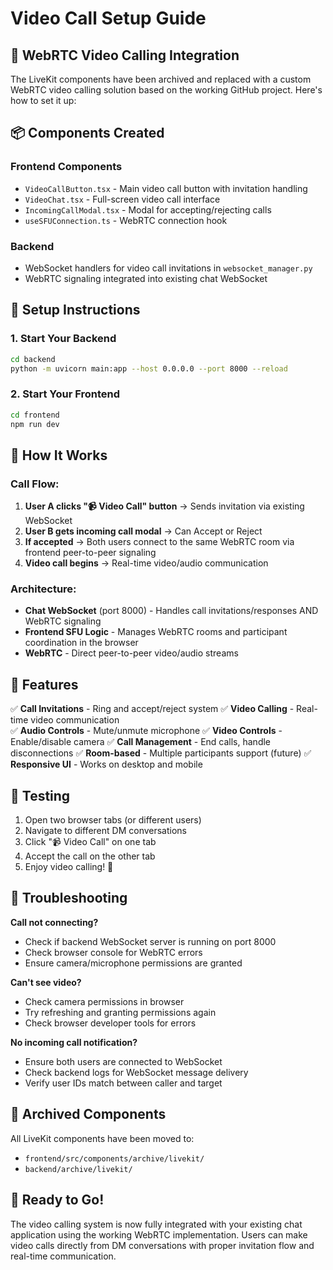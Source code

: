 # Video Call Setup Guide

## 🎥 WebRTC Video Calling Integration

The LiveKit components have been archived and replaced with a custom WebRTC video calling solution based on the working GitHub project. Here's how to set it up:

## 📦 Components Created

### Frontend Components
- `VideoCallButton.tsx` - Main video call button with invitation handling
- `VideoChat.tsx` - Full-screen video call interface
- `IncomingCallModal.tsx` - Modal for accepting/rejecting calls
- `useSFUConnection.ts` - WebRTC connection hook

### Backend
- WebSocket handlers for video call invitations in `websocket_manager.py`
- WebRTC signaling integrated into existing chat WebSocket

## 🚀 Setup Instructions

### 1. Start Your Backend
```bash
cd backend
python -m uvicorn main:app --host 0.0.0.0 --port 8000 --reload
```

### 2. Start Your Frontend
```bash
cd frontend
npm run dev
```

## 🎯 How It Works

### Call Flow:
1. **User A clicks "📹 Video Call" button** → Sends invitation via existing WebSocket
2. **User B gets incoming call modal** → Can Accept or Reject
3. **If accepted** → Both users connect to the same WebRTC room via frontend peer-to-peer signaling
4. **Video call begins** → Real-time video/audio communication

### Architecture:
- **Chat WebSocket** (port 8000) - Handles call invitations/responses AND WebRTC signaling
- **Frontend SFU Logic** - Manages WebRTC rooms and participant coordination in the browser
- **WebRTC** - Direct peer-to-peer video/audio streams

## 🔧 Features

✅ **Call Invitations** - Ring and accept/reject system
✅ **Video Calling** - Real-time video communication  
✅ **Audio Controls** - Mute/unmute microphone
✅ **Video Controls** - Enable/disable camera
✅ **Call Management** - End calls, handle disconnections
✅ **Room-based** - Multiple participants support (future)
✅ **Responsive UI** - Works on desktop and mobile

## 🧪 Testing

1. Open two browser tabs (or different users)
2. Navigate to different DM conversations
3. Click "📹 Video Call" on one tab
4. Accept the call on the other tab
5. Enjoy video calling! 🎉

## 🚨 Troubleshooting

**Call not connecting?**
- Check if backend WebSocket server is running on port 8000
- Check browser console for WebRTC errors
- Ensure camera/microphone permissions are granted

**Can't see video?**
- Check camera permissions in browser
- Try refreshing and granting permissions again
- Check browser developer tools for errors

**No incoming call notification?**
- Ensure both users are connected to WebSocket
- Check backend logs for WebSocket message delivery
- Verify user IDs match between caller and target

## 📁 Archived Components

All LiveKit components have been moved to:
- `frontend/src/components/archive/livekit/`
- `backend/archive/livekit/`

## 🎊 Ready to Go!

The video calling system is now fully integrated with your existing chat application using the working WebRTC implementation. Users can make video calls directly from DM conversations with proper invitation flow and real-time communication.